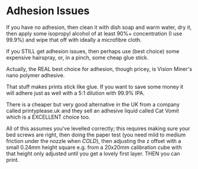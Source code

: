 # Adhesion Issues

If you have no adhesion, then clean it with dish soap and warm water, dry 
it, then apply some isopropyl alcohol of at least 90%+ concentration (I 
use 99.9%) and wipe that off with ideally a microfibre cloth.

If you STILL get adhesion issues, then perhaps use (best choice) some 
expensive hairspray, or, in a pinch, some cheap glue stick.

Actually, the REAL best choice for adhesion, though pricey, is Vision Miner's nano polymer adhesive.

That stuff makes prints stick like glue.  If you want to save some money it will adhere just as well with a 5:1 dilution with 99.9% IPA.

There is a cheaper but very good alternative in the UK from a company called printyplease.uk and they sell an adhesive liquid called Cat Vomit which is a EXCELLENT choice too.

All of this assumes you've levelled correctly; this requires making sure 
your bed screws are right, then doing the paper test (you need mild to 
medium friction under the nozzle when _COLD_), then adjusting the z offset 
with a small 0.24mm height square e.g. from a 20x20mm calibration cube 
with that height only adjusted until you get a lovely first layer.  THEN 
you can print.
